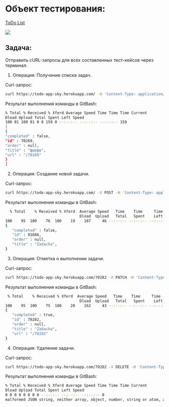 # Объект тестирования:

[ToDo List](https://sky-todo-list.herokuapp.com/)

![](./Задание%202%20Демо.png)

## Задача:

Отправить cURL-запросы для всех составленных тест-кейсов через терминал.

1. Операция: Получение списка задач.

Curl-запрос:

```bash
curl https://todo-app-sky.herokuapp.com/ -H 'Content-Type: application/json' | json_pp
```

Результат выполнения команды в GitBash:

```bash
% Total % Received % Xferd Average Speed Time Time Time Current
Dload Upload Total Spent Left Speed
100 81 100 81 0 0 159 0 --:--:-- --:--:-- --:--:-- 159
[
{
"completed" : false,
"id" : 70269,
"order" : null,
"title" : "фывфв",
"url" : "/70269"
}
]
```

2. Операция: Создание новой задачи.

Curl-запрос:

```bash
curl https://todo-app-sky.herokuapp.com/ -X POST -H 'Content-Type: application/json' -d '{"title":"Zadacha"}' | json_pp
```

Результат выполнения команды в GitBash:

```bash
  % Total    % Received % Xferd  Average Speed   Time    Time     Time  Current
                                 Dload  Upload   Total   Spent    Left  Speed
100    95  100    76  100    19    187     46 --:--:-- --:--:-- --:--:--   235
{
   "completed" : false,
   "id" : 91686,
   "order" : null,
   "title" : "Zadacha",
}
```

3. Операция: Отметка о выполнении задачи.

Curl-запрос:

```bash
curl https://todo-app-sky.herokuapp.com/70282 -X PATCH -H 'Content-Type: application/json' -d '{"completed":"true"}' | json_pp
```

Результат выполнения команды в GitBash:

```bash
 % Total    % Received % Xferd  Average Speed   Time    Time     Time  Current
                                 Dload  Upload   Total   Spent    Left  Speed
100    95  100    75  100    20    162     43 --:--:-- --:--:-- --:--:--   206
{
   "completed" : true,
   "id" : 70282,
   "order" : null,
   "title" : "Zadacha",
   "url" : "/70282"
}
```

4. Операция: Удаление задачи.

Curl-запрос:

```bash
curl https://todo-app-sky.herokuapp.com/70282 -X DELETE -H 'Content-Type: application/json' | json_pp
```

Результат выполнения команды в GitBash:

```bash
% Total % Received % Xferd Average Speed Time Time Time Current
Dload Upload Total Spent Left Speed
0 0 0 0 0 0 0 0 --:--:-- --:--:-- --:--:-- 0
malformed JSON string, neither array, object, number, string or atom, at character offset 0 (before "(end of string)") at /usr/bin/core_perl/json_pp line 59.
```
